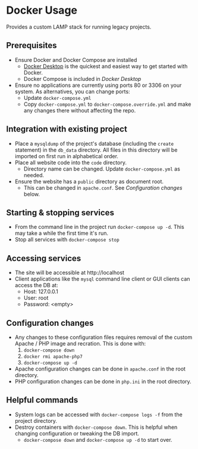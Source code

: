 # Docker Usage

Provides a custom LAMP stack for running legacy projects.

## Prerequisites

* Ensure Docker and Docker Compose are installed
  * [Docker Desktop](https://www.docker.com/products/docker-desktop) is the
    quickest and easiest way to get started with Docker.
  * Docker Compose is included in *Docker Desktop*
* Ensure no applications are currently using ports 80 or 3306 on your system.
    As alternatives, you can change ports:
  * Update `docker-compose.yml` 
  * Copy `docker-compose.yml` to `docker-compose.override.yml` and make any
    changes there without affecting the repo.

## Integration with existing project

* Place a `mysqldump` of the project's database (including the `create`
    statement) in the `db_data` directory. All files in this directory will be
    imported on first run in alphabetical order.
* Place all website code into the `code` directory.
  * Directory name can be changed.  Update `docker-compose.yml` as needed.
* Ensure the website has a `public` directory as document root.
  * This can be changed in `apache.conf`. See *Configuration changes* below.

## Starting & stopping services

* From the command line in the project run `docker-compose up -d`.  This may
    take a while the first time it's run.
* Stop all services with `docker-compose stop`

## Accessing services

* The site will be accessible at http://localhost
* Client applications like the `mysql` command line client or GUI clients can
 access the DB at:
  * Host: 127.0.0.1
  * User: root
  * Password: \<empty\>

## Configuration changes

* Any changes to these configuration files requires removal of the custom
Apache / PHP image and recration. This is done with:
  1. `docker-compose down`
  1. `docker rmi apache-php7`
  1. `docker-compose up -d`
* Apache configuration changes can be done in `apache.conf` in the root directory.
* PHP configuration changes can be done in `php.ini` in the root directory.

## Helpful commands

* System logs can be accessed with `docker-compose logs -f` from the project 
    directory.
* Destroy containers with `docker-compose down`.  This is helpful when changing
    configuration or tweaking the DB import.
  * `docker-compose down` and `docker-compose up -d` to start over.
